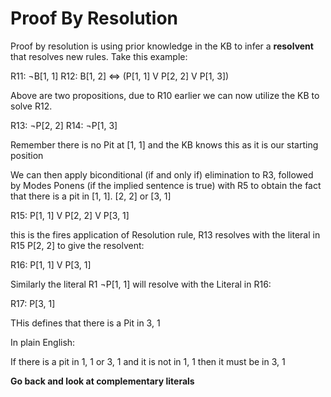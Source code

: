 # Proof By Resolution 

Proof by resolution is using prior knowledge in the KB to infer a **resolvent** that resolves new rules. 
Take this example: 

R11: ¬B[1, 1]
R12: B[1, 2] <=> (P[1, 1] V P[2, 2] V P[1, 3])

Above are two propositions, due to R10 earlier we can now utilize the KB to solve R12.

R13: ¬P[2, 2]
R14: ¬P[1, 3]

Remember there is no Pit at [1, 1] and the KB knows this as it is our starting position

We can then apply biconditional (if and only if) elimination to R3, followed by Modes Ponens (if the implied sentence is true) with R5  to obtain the fact that there is a pit in [1, 1]. [2, 2] or [3, 1]

R15: P[1, 1] V P[2, 2] V P[3, 1]

this is the fires application of Resolution rule, R13 resolves with the literal in R15 P[2, 2] to give the resolvent: 

R16: P[1, 1] V P[3, 1]

Similarly the literal R1 ¬P[1, 1] will resolve with the Literal in R16: 

R17: P[3, 1]

THis defines that there is a Pit in 3, 1

In plain English: 

If there is a pit in 1, 1 or 3, 1 and it is not in 1, 1 then it must be in 3, 1


**Go back and look at complementary literals**